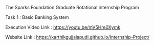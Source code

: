 
The Sparks Foundation
Graduate Rotational Internship Program

Task 1 : Basic Banking System

Execution Video Link : https://youtu.be/mV5Hre0Xymk


Website Link : https://karthikgujjalapudi.github.io/Internship-Project/
